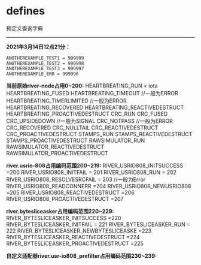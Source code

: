 # defines
预定义查询字典
***
**2021年3月14日12点21分：**

	ANOTHEREXAMPLE_TEST1 = 999999
	ANOTHEREXAMPLE_TEST2 = 999998
	ANOTHEREXAMPLE_TEST3 = 999997
	ANOTHEREXAMPLE_ERR = 999996

  **当前原始river-node占用0~200:**
	HEARTBREATING_RUN = iota
	HEARTBREATING_FUSED 
	HEARTBREATING_TIMEOUT //一般为ERROR
	HEARTBREATING_TIMERLIMITED //一般为ERROR
	HEARTBREATING_RECOVERED
	HEARTBREATING_REACTIVEDESTRUCT
	HEARTBREATING_PROACTIVEDESTRUCT
	CRC_RUN
	CRC_FUSED 
	CRC_UPSIDEDOWN //一般为SIGNAL
	CRC_NOTPASS //一般为ERROR
	CRC_RECOVERED
	CRC_NULLTAIL
	CRC_REACTIVEDESTRUCT
	CRC_PROACTIVEDESTRUCT
	STAMPS_RUN
	STAMPS_REACTIVEDESTRUCT
	STAMPS_PROACTIVEDESTRUCT
	RAWSIMULATOR_RUN
	RAWSIMULATOR_REACTIVEDESTRUCT
	RAWSIMULATOR_PROACTIVEDESTRUCT

  **river.usrio-808占用编码范围200~219:**
	RIVER_USRIO808_INITSUCCESS =200
	RIVER_USRIO808_INITFAIL = 201
	RIVER_USRIO808_RUN = 202
	RIVER_USRIO808_RESOLVESRCFAIL = 203 //一般为Error
	RIVER_USRIO808_READCONNERR =204
	RIVER_USRIO808_NEWUSRIO808 =205
	RIVER_USRIO808_REACTIVEDESTRUCT =206
	RIVER_USRIO808_PROACTIVEDESTRUCT =207

  **river.bytesliceasker占用编码范围220~229:**
	RIVER_BYTESLICEASKER_INITSUCCESS =220
	RIVER_BYTESLICEASKER_INITFAIL = 221
	RIVER_BYTESLICEASKER_RUN = 222
	RIVER_BYTESLICEASKER_NEWBYTESLICEASKE =223
	RIVER_BYTESLICEASKER_REACTIVEDESTRUCT =224
	RIVER_BYTESLICEASKER_PROACTIVEDESTRUCT =225
  
  **自定义适配器river.usr-io808_prefilter占用编码范围230~239:**
